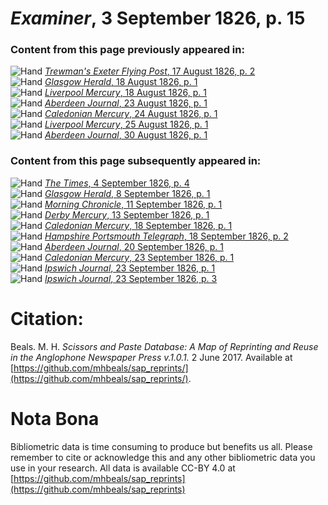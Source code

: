 # *Examiner*, 3 September 1826, p. 15  
  
### Content from this page previously appeared in:  
![Hand](http://scissorsandpaste.net/wp-content/uploads/2017/06/smallhandpointer.png) [*Trewman's Exeter Flying Post*, 17 August 1826, p. 2](https://mhbeals.github.io/sap_html/Trewman's-Exeter-Flying-Post/Trewman's-Exeter-Flying-Post-17-August-1826-p-2)  
![Hand](http://scissorsandpaste.net/wp-content/uploads/2017/06/smallhandpointer.png) [*Glasgow Herald*, 18 August 1826, p. 1](https://mhbeals.github.io/sap_html/Glasgow-Herald/Glasgow-Herald-18-August-1826-p-1)  
![Hand](http://scissorsandpaste.net/wp-content/uploads/2017/06/smallhandpointer.png) [*Liverpool Mercury*, 18 August 1826, p. 1](https://mhbeals.github.io/sap_html/Liverpool-Mercury/Liverpool-Mercury-18-August-1826-p-1)  
![Hand](http://scissorsandpaste.net/wp-content/uploads/2017/06/smallhandpointer.png) [*Aberdeen Journal*, 23 August 1826, p. 1](https://mhbeals.github.io/sap_html/Aberdeen-Journal/Aberdeen-Journal-23-August-1826-p-1)  
![Hand](http://scissorsandpaste.net/wp-content/uploads/2017/06/smallhandpointer.png) [*Caledonian Mercury*, 24 August 1826, p. 1](https://mhbeals.github.io/sap_html/Caledonian-Mercury/Caledonian-Mercury-24-August-1826-p-1)  
![Hand](http://scissorsandpaste.net/wp-content/uploads/2017/06/smallhandpointer.png) [*Liverpool Mercury*, 25 August 1826, p. 1](https://mhbeals.github.io/sap_html/Liverpool-Mercury/Liverpool-Mercury-25-August-1826-p-1)  
![Hand](http://scissorsandpaste.net/wp-content/uploads/2017/06/smallhandpointer.png) [*Aberdeen Journal*, 30 August 1826, p. 1](https://mhbeals.github.io/sap_html/Aberdeen-Journal/Aberdeen-Journal-30-August-1826-p-1)  
  
### Content from this page subsequently appeared in:  
![Hand](http://scissorsandpaste.net/wp-content/uploads/2017/06/smallhandpointer.png) [*The Times*, 4 September 1826, p. 4](https://mhbeals.github.io/sap_html/The-Times/The-Times-4-September-1826-p-4)  
![Hand](http://scissorsandpaste.net/wp-content/uploads/2017/06/smallhandpointer.png) [*Glasgow Herald*, 8 September 1826, p. 1](https://mhbeals.github.io/sap_html/Glasgow-Herald/Glasgow-Herald-8-September-1826-p-1)  
![Hand](http://scissorsandpaste.net/wp-content/uploads/2017/06/smallhandpointer.png) [*Morning Chronicle*, 11 September 1826, p. 1](https://mhbeals.github.io/sap_html/Morning-Chronicle/Morning-Chronicle-11-September-1826-p-1)  
![Hand](http://scissorsandpaste.net/wp-content/uploads/2017/06/smallhandpointer.png) [*Derby Mercury*, 13 September 1826, p. 1](https://mhbeals.github.io/sap_html/Derby-Mercury/Derby-Mercury-13-September-1826-p-1)  
![Hand](http://scissorsandpaste.net/wp-content/uploads/2017/06/smallhandpointer.png) [*Caledonian Mercury*, 18 September 1826, p. 1](https://mhbeals.github.io/sap_html/Caledonian-Mercury/Caledonian-Mercury-18-September-1826-p-1)  
![Hand](http://scissorsandpaste.net/wp-content/uploads/2017/06/smallhandpointer.png) [*Hampshire Portsmouth Telegraph*, 18 September 1826, p. 2](https://mhbeals.github.io/sap_html/Hampshire-Portsmouth-Telegraph/Hampshire-Portsmouth-Telegraph-18-September-1826-p-2)  
![Hand](http://scissorsandpaste.net/wp-content/uploads/2017/06/smallhandpointer.png) [*Aberdeen Journal*, 20 September 1826, p. 1](https://mhbeals.github.io/sap_html/Aberdeen-Journal/Aberdeen-Journal-20-September-1826-p-1)  
![Hand](http://scissorsandpaste.net/wp-content/uploads/2017/06/smallhandpointer.png) [*Caledonian Mercury*, 23 September 1826, p. 1](https://mhbeals.github.io/sap_html/Caledonian-Mercury/Caledonian-Mercury-23-September-1826-p-1)  
![Hand](http://scissorsandpaste.net/wp-content/uploads/2017/06/smallhandpointer.png) [*Ipswich Journal*, 23 September 1826, p. 1](https://mhbeals.github.io/sap_html/Ipswich-Journal/Ipswich-Journal-23-September-1826-p-1)  
![Hand](http://scissorsandpaste.net/wp-content/uploads/2017/06/smallhandpointer.png) [*Ipswich Journal*, 23 September 1826, p. 3](https://mhbeals.github.io/sap_html/Ipswich-Journal/Ipswich-Journal-23-September-1826-p-3)  


# Citation: 

Beals. M. H. *Scissors and Paste Database: A Map of Reprinting and Reuse in the Anglophone Newspaper Press v.1.0.1.* 2 June 2017. Available at [https://github.com/mhbeals/sap_reprints/](https://github.com/mhbeals/sap_reprints/). 

# Nota Bona

Bibliometric data is time consuming to produce but benefits us all. Please remember to cite or acknowledge this and any other bibliometric data you use in your research. All data is available CC-BY 4.0 at [https://github.com/mhbeals/sap_reprints](https://github.com/mhbeals/sap_reprints)